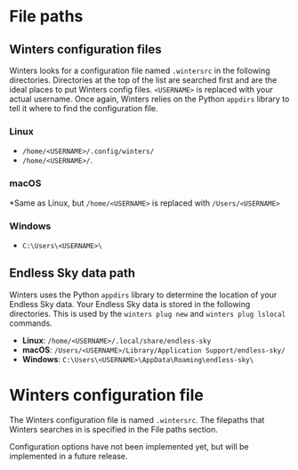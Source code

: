 # File paths
## Winters configuration files
Winters looks for a configuration file named `.wintersrc` in the following directories. Directories at the top of the list are searched first and are the ideal places to put Winters config files. `<USERNAME>` is replaced with your actual username. Once again, Winters relies on the Python `appdirs` library to tell it where to find the configuration file.

### Linux
- `/home/<USERNAME>/.config/winters/`
- `/home/<USERNAME>/`.

### macOS
*Same as Linux, but `/home/<USERNAME>` is replaced with `/Users/<USERNAME>`

### Windows
- `C:\Users\<USERNAME>\`

## Endless Sky data path
Winters uses the Python `appdirs` library to determine the location of your Endless Sky data. Your Endless Sky data is stored in the following directories. This is used by the `winters plug new` and `winters plug lslocal` commands.

- **Linux**: `/home/<USERNAME>/.local/share/endless-sky`
- **macOS**: `/Users/<USERNAME>/Library/Application Support/endless-sky/`
- **Windows**: `C:\Users\<USERNAME>\AppData\Roaming\endless-sky\`

# Winters configuration file
The Winters configuration file is named `.wintersrc`. The filepaths that Winters searches in is specified in the File paths section.

Configuration options have not been implemented yet, but will be implemented in a future release.